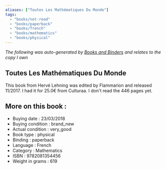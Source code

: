 ```yaml
---
aliases: ["Toutes Les Mathématiques Du Monde"] 
tags: 
  - "books/not-read" 
  - "books/paperback" 
  - "books/french"
  - "books/mathematics"
  - "books/physical"
---
```


_The following was auto-generated by [Books and Binders](Books%20and%20Binders.md) and relates to the copy I own_
## Toutes Les Mathématiques Du Monde
This book from Hervé Lehning was edited by Flammarion and released 11/2017. I had it for 25.0€ from Culturaa. I don't read the 446 pages yet.

## More on this book :
- Buying date : 23/03/2018
- Buying condition : brand_new
- Actual condition : very_good
- Book type : physical
- Binding : paperback
- Language : French
- Category : Mathematics
- ISBN : 9782081354456
- Weight in grams : 619
